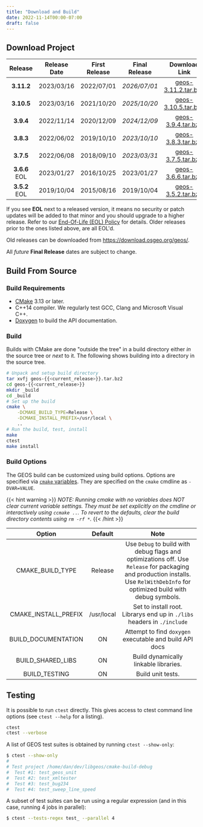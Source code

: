 ```yaml
---
title: "Download and Build"
date: 2022-11-14T00:00-07:00
draft: false
---
```



## Download Project

| Release | Release Date | First Release | Final Release | Download Link | Changes |
| :--: | :--:| :--: |:--: | :--: | :--: |
|  **3.11.2** | 2023/03/16 | 2022/07/01 | *2026/07/01* | [geos-3.11.2.tar.bz2](https://download.osgeo.org/geos/geos-3.11.2.tar.bz2) | [Changes](https://github.com/libgeos/geos/blob/3.11.2/NEWS.md) |
|  **3.10.5** | 2023/03/16 | 2021/10/20 | *2025/10/20* | [geos-3.10.5.tar.bz2](https://download.osgeo.org/geos/geos-3.10.5.tar.bz2) | [Changes](https://github.com/libgeos/geos/blob/3.10.5/NEWS)
|  **3.9.4**  | 2022/11/14 | 2020/12/09 | *2024/12/09* | [geos-3.9.4.tar.bz2](https://download.osgeo.org/geos/geos-3.9.4.tar.bz2) | [Changes](https://github.com/libgeos/geos/blob/3.9.4/NEWS) |
|  **3.8.3** | 2022/06/02 |  2019/10/10 | *2023/10/10* | [geos-3.8.3.tar.bz2](https://download.osgeo.org/geos/geos-3.8.3.tar.bz2) | [Changes](https://github.com/libgeos/geos/blob/3.8.3/NEWS) |
| **3.7.5**  | 2022/06/08  | 2018/09/10 | *2023/03/31*  | [geos-3.7.5.tar.bz2](https://download.osgeo.org/geos/geos-3.7.5.tar.bz2) | [Changes](https://github.com/libgeos/geos/blob/3.7.5/NEWS) |
| **3.6.6** EOL | 2023/01/27 | 2016/10/25 | 2023/01/27 | [geos-3.6.6.tar.bz2](https://download.osgeo.org/geos/geos-3.6.6.tar.bz2) | [Changes](https://github.com/libgeos/geos/blob/3.6.6/NEWS) |
| **3.5.2** EOL | 2019/10/04 | 2015/08/16 | 2019/10/04|  [geos-3.5.2.tar.bz2](https://download.osgeo.org/geos/geos-3.5.2.tar.bz2) | [Changes](https://github.com/libgeos/geos/blob/3.5.2/NEWS) |

If you see **EOL** next to a released version, it means no security or patch updates will be added to that minor and you should upgrade to a higher release.
Refer to our [End-Of-Life (EOL) Policy](/project/rfcs/rfc11/) for details.
Older releases prior to the ones listed above, are all EOL'd.

Old releases can be downloaded from https://download.osgeo.org/geos/.

All *future* **Final Release** dates are subject to change.

## Build From Source

### Build Requirements

* [CMake](https://cmake.org/download/) 3.13 or later.
* C++14 compiler. We regularly test GCC, Clang and Microsoft Visual C++.
* [Doxygen](https://www.doxygen.nl/) to build the API documentation.

### Build

Builds with CMake are done "outside the tree" in a build directory either *in* the source tree or *next* to it.  The following shows building into a directory in the source tree.

```bash
# Unpack and setup build directory
tar xvfj geos-{{<current_release>}}.tar.bz2
cd geos-{{<current_release>}}
mkdir _build
cd _build
# Set up the build
cmake \
    -DCMAKE_BUILD_TYPE=Release \
    -DCMAKE_INSTALL_PREFIX=/usr/local \
    ..
# Run the build, test, install
make
ctest
make install
```


### Build Options

The GEOS build can be customized using build options.
Options are specified via [`cmake` variables](https://cmake.org/cmake/help/v2.8.8/cmake.html#section_Variables).
They are specified on the `cmake` cmdline as `-DVAR=VALUE`.

{{< hint warning >}}
*NOTE: Running cmake with no variables does NOT clear current variable settings. They must be set explicitly on the cmdline or interactively using `ccmake ..`. To revert to the defaults, clear the build directory contents using `rm -rf *`.*
{{< /hint >}}

| Option               | Default    | Note  |
| :------------------: | :--------: | :---: |
| CMAKE_BUILD_TYPE     | Release    | Use `Debug` to build with debug flags and optimizations off. Use `Release` for packaging and production installs. Use `RelWithDebInfo` for optimized build with debug symbols. |
| CMAKE_INSTALL_PREFIX | /usr/local | Set to install root. Librarys end up in `./libs` headers in `./include` |
| BUILD_DOCUMENTATION  | ON         | Attempt to find `doxygen` executable and build API docs |
| BUILD_SHARED_LIBS    | ON         | Build dynamically linkable libraries. |
| BUILD_TESTING        | ON         | Build unit tests. |


## Testing

It is possible to run `ctest` directly. This gives access to ctest command line options (see `ctest --help` for a listing).

```bash
ctest
ctest --verbose
```

A list of GEOS test suites is obtained by running `ctest --show-only`:

```bash
$ ctest --show-only
#
# Test project /home/dan/dev/libgeos/cmake-build-debug
#  Test #1: test_geos_unit
#  Test #2: test_xmltester
#  Test #3: test_bug234
#  Test #4: test_sweep_line_speed
```

A subset of test suites can be run using a regular expression (and in this case, running 4 jobs in parallel):

```bash
$ ctest --tests-regex test_ --parallel 4
```
